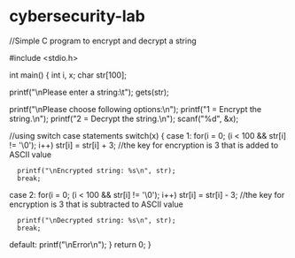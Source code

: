 # cybersecurity-lab
//Simple C program to encrypt and decrypt a string

#include <stdio.h>

int main()
{
   int i, x;
   char str[100];

   printf("\nPlease enter a string:\t");
   gets(str);

   printf("\nPlease choose following options:\n");
   printf("1 = Encrypt the string.\n");
   printf("2 = Decrypt the string.\n");
   scanf("%d", &x);

   //using switch case statements
   switch(x)
   {
   case 1:
      for(i = 0; (i < 100 && str[i] != '\0'); i++)
        str[i] = str[i] + 3; //the key for encryption is 3 that is added to ASCII value

      printf("\nEncrypted string: %s\n", str);
      break;

   case 2:
      for(i = 0; (i < 100 && str[i] != '\0'); i++)
        str[i] = str[i] - 3; //the key for encryption is 3 that is subtracted to ASCII value

      printf("\nDecrypted string: %s\n", str);
      break;

   default:
      printf("\nError\n");
   }
   return 0;
}
